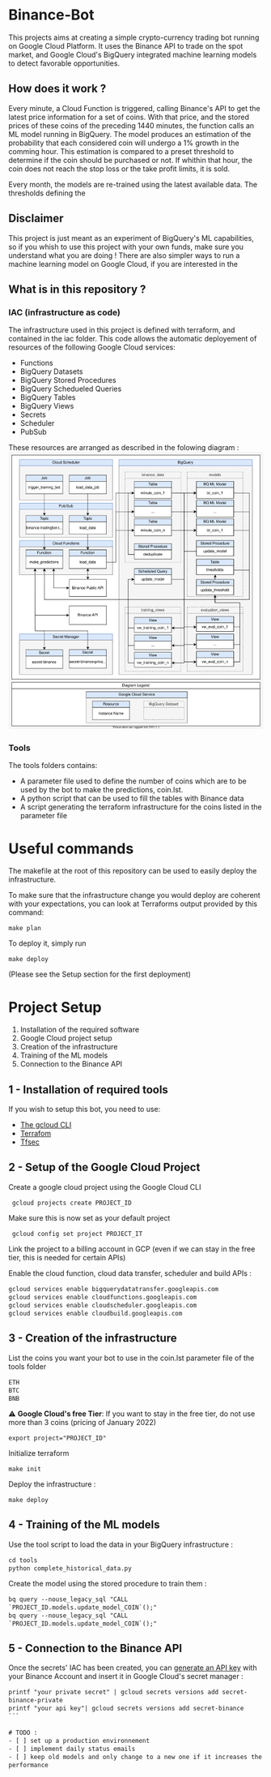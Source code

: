 # Binance-Bot

This projects aims at creating a simple crypto-currency trading bot running on Google Cloud Platform. It uses the Binance API to trade on the spot market, and Google Cloud's BigQuery integrated machine learning models to detect favorable opportunities. 


## How does it work ? 

Every minute, a Cloud Function is triggered, calling Binance's API to get the latest price information for a set of coins.
With that price, and the stored prices of these coins of the preceding 1440 minutes, the function calls an ML model running in BigQuery. The model produces an estimation of the probability that each considered coin will undergo a 1% growth in the comming hour. This estimation is compared to a preset threshold to determine if the coin should be purchased or not. If whithin that hour, the coin does not reach the stop loss or the take profit limits, it is sold.

Every month, the models are re-trained using the latest available data. The thresholds defining the 

## Disclaimer

This project is just meant as an experiment of BigQuery's ML capabilities, so if you whish to use this project with your own funds, make sure you understand what you are doing ! There are also simpler ways to run a machine learning model on Google Cloud, if you are interested in the 


## What is in this repository ?

### IAC (infrastructure as code) 
The infrastructure used in this project is defined with terraform, and contained in the iac folder. This code allows the automatic deployement of resources of the following Google Cloud services:
- Functions 
- BigQuery Datasets
- BigQuery Stored Procedures 
- BigQuery Schedueled Queries
- BigQuery Tables
- BigQuery Views 
- Secrets 
- Scheduler 
- PubSub

These resources are arranged as described in the folowing diagram :
![infrastructure-schema](docs/schema.svg)

### Tools
The tools folders contains:
- A parameter file used to define the number of coins which are to be used by the bot to make the predictions, coin.lst.
- A python script that can be used to fill the tables with Binance data 
- A script generating the terraform infrastructure for the coins listed in the parameter file


# Useful commands

The makefile at the root of this repository can be used to easily deploy the infrastructure.

To make sure that the infrastructure change you would deploy are coherent with your expectations, you can look at Terraforms output provided by this command:

```
make plan
```

To deploy it, simply run
```
make deploy
```
(Please see the Setup section for the first deployment)

# Project Setup 

1. Installation of the required software
2. Google Cloud project setup
3. Creation of the infrastructure
4. Training of the ML models
5. Connection to the Binance API


## 1 - Installation of required tools

If you wish to setup this bot, you need to use:

 - [The gcloud CLI](https://cloud.google.com/sdk/docs/install)
 - [Terrafom](https://learn.hashicorp.com/tutorials/terraform/install-cli)
 - [Tfsec](https://github.com/aquasecurity/tfsec)


## 2 - Setup of the Google Cloud Project

Create a google cloud project using the Google Cloud CLI
```
 gcloud projects create PROJECT_ID
```
Make sure this is now set as your default project
```
 gcloud config set project PROJECT_IT
```
Link the project to a billing account in GCP (even if we can stay in the free tier, this is needed for certain APIs)

Enable the cloud function, cloud data transfer, scheduler and build APIs :
```
gcloud services enable bigquerydatatransfer.googleapis.com
gcloud services enable cloudfunctions.googleapis.com
gcloud services enable cloudscheduler.googleapis.com
gcloud services enable cloudbuild.googleapis.com
```

## 3 - Creation of the infrastructure

List the coins you want your bot to use in the coin.lst parameter file of the tools folder
```
ETH
BTC
BNB
```

:warning: **Google Cloud's free Tier**: If you want to stay in  the free tier, do not use more than 3 coins (pricing of January 2022)

```
export project="PROJECT_ID"
```

Initialize terraform 
```
make init
```

Deploy the infrastructure :
```
make deploy
```

## 4 - Training of the ML models

Use the tool script to load the data in your BigQuery infrastructure :
```
cd tools
python complete_historical_data.py    
```

Create the model using the stored procedure to train them : 
```
bq query --nouse_legacy_sql "CALL `PROJECT_ID.models.update_model_COIN`();"
bq query --nouse_legacy_sql "CALL `PROJECT_ID.models.update_model_COIN`();"
```


## 5 - Connection to the Binance API

Once the secrets' IAC has been created, you can [generate an API key](https://www.binance.com/en/support/faq/360002502072) with your Binance Account and insert it in Google Cloud's secret manager :

````
printf "your private secret" | gcloud secrets versions add secret-binance-private 
printf "your api key"| gcloud secrets versions add secret-binance 
```

# TODO :
- [ ] set up a production environnement
- [ ] implement daily status emails
- [ ] keep old models and only change to a new one if it increases the performance